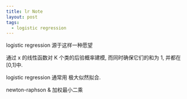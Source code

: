 ```yaml
---
title: lr Note
layout: post
tags:
  - logistic regression
---
```


logistic regression 源于这样一种愿望

通过 x 的线性函数对 K 个类的后验概率建模, 而同时确保它们的和为 1, 并都在[0,1]中.

logistic regression 通常用 极大似然拟合.


newton-raphson & 加权最小二乘
